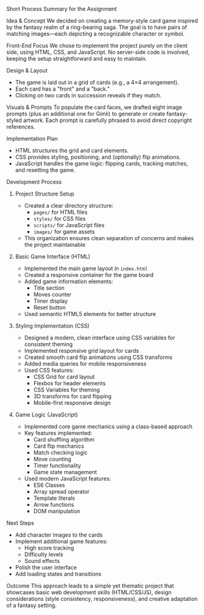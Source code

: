 Short Process Summary for the Assignment

Idea & Concept
We decided on creating a memory-style card game inspired by the fantasy realm of a ring-bearing saga. The goal is to have pairs of matching images—each depicting a recognizable character or symbol.

Front-End Focus
We chose to implement the project purely on the client side, using HTML, CSS, and JavaScript. No server-side code is involved, keeping the setup straightforward and easy to maintain.

Design & Layout
- The game is laid out in a grid of cards (e.g., a 4×4 arrangement).
- Each card has a "front" and a "back."
- Clicking on two cards in succession reveals if they match.

Visuals & Prompts
To populate the card faces, we drafted eight image prompts (plus an additional one for Gimli) to generate or create fantasy-styled artwork. Each prompt is carefully phrased to avoid direct copyright references.

Implementation Plan
- HTML structures the grid and card elements.
- CSS provides styling, positioning, and (optionally) flip animations.
- JavaScript handles the game logic: flipping cards, tracking matches, and resetting the game.

Development Process

1. Project Structure Setup
   - Created a clear directory structure:
     * `pages/` for HTML files
     * `styles/` for CSS files
     * `scripts/` for JavaScript files
     * `images/` for game assets
   - This organization ensures clean separation of concerns and makes the project maintainable

2. Basic Game Interface (HTML)
   - Implemented the main game layout in `index.html`
   - Created a responsive container for the game board
   - Added game information elements:
     * Title section
     * Moves counter
     * Timer display
     * Reset button
   - Used semantic HTML5 elements for better structure

3. Styling Implementation (CSS)
   - Designed a modern, clean interface using CSS variables for consistent theming
   - Implemented responsive grid layout for cards
   - Created smooth card flip animations using CSS transforms
   - Added media queries for mobile responsiveness
   - Used CSS features:
     * CSS Grid for card layout
     * Flexbox for header elements
     * CSS Variables for theming
     * 3D transforms for card flipping
     * Mobile-first responsive design

4. Game Logic (JavaScript)
   - Implemented core game mechanics using a class-based approach
   - Key features implemented:
     * Card shuffling algorithm
     * Card flip mechanics
     * Match checking logic
     * Move counting
     * Timer functionality
     * Game state management
   - Used modern JavaScript features:
     * ES6 Classes
     * Array spread operator
     * Template literals
     * Arrow functions
     * DOM manipulation

Next Steps
- Add character images to the cards
- Implement additional game features:
  * High score tracking
  * Difficulty levels
  * Sound effects
- Polish the user interface
- Add loading states and transitions

Outcome
This approach leads to a simple yet thematic project that showcases basic web development skills (HTML/CSS/JS), design considerations (style consistency, responsiveness), and creative adaptation of a fantasy setting.